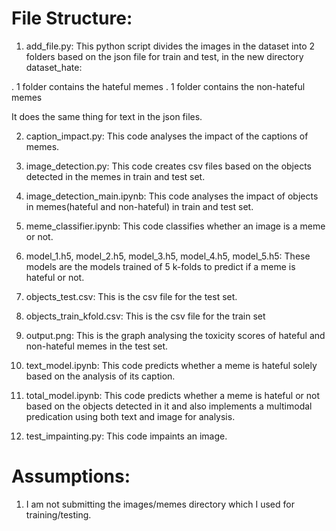 # File Structure:

1) add_file.py: This python script divides the images in the dataset into 2 folders based on the json file for train and test, in the new directory dataset_hate:

. 1 folder contains the hateful memes
. 1 folder contains the non-hateful memes

It does the same thing for text in the json files.

2) caption_impact.py: This code analyses the impact of the captions of memes.

3) image_detection.py: This code creates csv files based on the objects detected in the memes in train and test set.

4) image_detection_main.ipynb: This code analyses the impact of objects in memes(hateful and non-hateful) in train and test set.

5) meme_classifier.ipynb: This code classifies whether an image is a meme or not.

6) model_1.h5, model_2.h5, model_3.h5, model_4.h5, model_5.h5: These models are the models trained of 5 k-folds to predict if a meme is hateful or not.

7) objects_test.csv: This is the csv file for the test set.

8) objects_train_kfold.csv: This is the csv file for the train set

9) output.png: This is the graph analysing the toxicity scores of hateful and non-hateful memes in the test set.

10) text_model.ipynb: This code predicts whether a meme is hateful solely based on the analysis of its caption.

11) total_model.ipynb: This code predicts whether a meme is hateful or not based on the objects detected in it and also implements a multimodal predication using both text and image for analysis.

12) test_impainting.py: This code impaints an image.

# Assumptions:

1) I am not submitting the images/memes directory which I used for training/testing.



